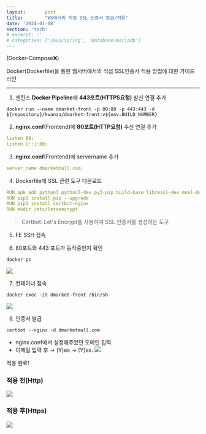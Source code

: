 ```yaml
---
layout:       post
title:        "WS에서의 직접 SSL 인증서 발급/적용"
date: '2024-01-08'
section: 'tech'
# excerpt: ''
# categories: ['Java/Spring', 'Database/mariadb']
---
```

(Docker-Compose❌) 

Docker(Dockerfile)을 통한 웹서버에서의 직접 SSL인증서 적용 방법에 대한 가이드라인

---

1. 젠킨스 **Docker Pipeline**에 **443포트(HTTPS요청)** 발신 연결 추가
```
docker run --name dmarket-front -p 80:80 -p 443:443 -d ${repository}/kwanza/dmarket-front:v${env.BUILD_NUMBER}
```

2. **nginx.conf**(Frontend)에 **80포트(HTTP요청)** 수신 연결 추가
```yaml
listen 80;
listen [::]:80;
```

3. **nginx.conf**(Frontend)에 servername 추가
```yaml
server_name dmarketmall.com;
```

4. Dockerfile에 SSL 관련 도구 다운로드
```yaml
RUN apk add python3 python3-dev py3-pip build-base libressl-dev musl-dev libffi-dev
RUN pip3 install pip --upgrade
RUN pip3 install certbot-nginx
RUN mkdir /etc/letsencrypt
```
> Certbot: Let's Encrypt를 사용하여 SSL 인증서를 생성하는 도구

5. FE SSH 접속

6. 80포트와 443 포트가 동작중인지 확인
```
docker ps
```
![](https://velog.velcdn.com/images/woongaa1/post/603d89c2-6931-4fc0-8d16-24260a470ea7/image.png)

7. 컨테이너 접속
```
docker exec -it dmarket-front /bin/sh
```
![](https://velog.velcdn.com/images/woongaa1/post/04827a10-e9f1-4220-bff1-ebf5092722cd/image.png)

8. 인증서 발급
```
certbot --nginx -d dmarketmall.com
```
- nginx.conf에서 설정해주었던 도메인 입력
- 이메일 입력 후 → (Y)es → (Y)es.
![](https://velog.velcdn.com/images/woongaa1/post/1a416553-04f3-428f-91ed-fa81c09b92c4/image.png)

적용 완료!


### 적용 전(Http)
![](https://velog.velcdn.com/images/woongaa1/post/e8781817-6d60-4cb8-a98f-681b78aaac18/image.png)

### 적용 후(Https)
![](https://velog.velcdn.com/images/woongaa1/post/9c990ab3-2c4f-4f88-b98d-75400f9a30de/image.png)
